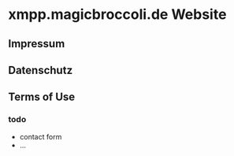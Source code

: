 # xmpp.magicbroccoli.de Website

## Impressum
## Datenschutz
## Terms of Use

### todo
+ contact form
+ ...